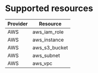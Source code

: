 # Supported resources

| Provider | Resource |
| -------- | -------- |
| AWS      | aws_iam_role |
| AWS      | aws_instance |
| AWS      | aws_s3_bucket |
| AWS      | aws_subnet   | 
| AWS      | aws_vpc      | 
